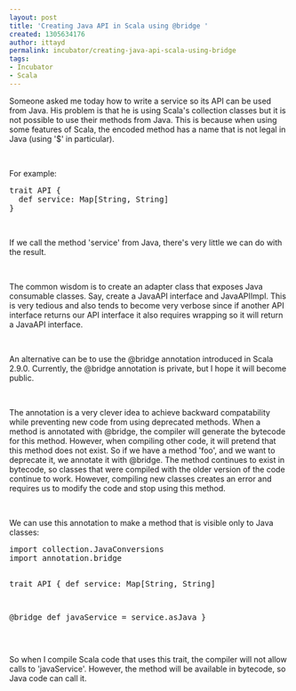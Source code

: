 ```yaml
---
layout: post
title: 'Creating Java API in Scala using @bridge '
created: 1305634176
author: ittayd
permalink: incubator/creating-java-api-scala-using-bridge
tags:
- Incubator
- Scala
---
```

<p>Someone asked me today how to write a service so its API&nbsp;can be used from Java. His problem is that he is using Scala's collection classes but it is not possible to use their methods from Java. This is because when using some features of Scala, the encoded method has a name that is not legal in Java (using '$' in particular).</p>
<p>&nbsp;</p>
<p>For example:</p>
<pre title="code" class="brush: scala;">
trait API {
  def service: Map[String, String]
}</pre>
<p>&nbsp;</p>
<p>If we call the method 'service' from Java, there's very little we can do with the result.</p>
<p>&nbsp;</p>
<p>The common wisdom is to create an adapter class that exposes Java consumable classes.&nbsp;Say, create a JavaAPI&nbsp;interface and JavaAPIImpl. This is very tedious and also tends to become very verbose since if another API interface returns our API interface it also requires wrapping so it will return a JavaAPI&nbsp;interface.</p>
<p>&nbsp;</p>
<p>An alternative can be to use the @bridge annotation introduced in Scala 2.9.0. Currently, the @bridge annotation is private, but I&nbsp;hope it will become public.</p>
<p>&nbsp;</p>
<p>The annotation is a very clever idea to achieve backward compatability while preventing new code from using deprecated methods. When a method is annotated with @bridge, the compiler will generate the bytecode for this method. However, when compiling other code, it will pretend that this method does not exist. So if we have a method 'foo', and we want to deprecate it, we annotate it with @bridge. The method continues to exist in bytecode, so classes that were compiled with the older version of the code continue to work. However, compiling new classes creates an error and requires us to modify the code and stop using this method. </p>
<p>&nbsp;</p>
<p>We can use this annotation to make a method that is visible only to Java classes:</p>
<pre title="code" class="brush: scala;">
import collection.JavaConversions
import annotation.bridge

trait API {
  def service: Map[String, String]

  @bridge def javaService = service.asJava
}</pre>
<p>&nbsp;</p>
<p>So when I&nbsp;compile Scala code that uses this trait, the compiler will not allow calls to 'javaService'. However, the method will be available in bytecode, so Java code can call it. </p>
<p>&nbsp;</p>
<p>&nbsp;</p>
